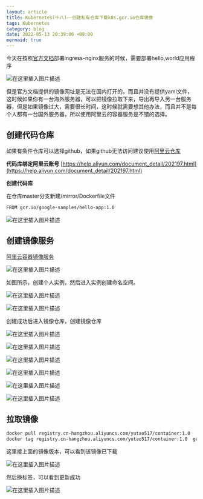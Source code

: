 ```yaml
---
layout: article
title: Kubernetes(十八)——创建私有仓库下载k8s.gcr.io仓库镜像
tags: Kubernetes
category: blog
date: 2022-05-13 20:39:00 +08:00
mermaid: true
---
```

今天在按照[官方文档](https://kubernetes.io/docs/tasks/access-application-cluster/ingress-minikube/)部署ingress-nginx服务的时候，需要部署hello,world应用程序

![在这里插入图片描述](https://img-blog.csdnimg.cn/42be78ce48174ca78448c1208f269ea8.png)

但是官方文档提供的镜像网址是无法在国内打开的，而且并没有提供yaml文件，这时候如果你有一台海外服务器，可以把镜像拉取下来，导出再导入另一台服务器，但是如果镜像过大，需要很长时间，这时候就需要想其他办法，而且并不是每个人都有一台国外服务器，所以使用阿里云的容器服务是不错的选择。

## 创建代码仓库
如果有条件仓库可以选择github，如果github无法访问建议使用[阿里云仓库](https://code.aliyun.com/)

**代码库绑定阿里云账号**
[https://help.aliyun.com/document_detail/202197.html](https://help.aliyun.com/document_detail/202197.html)

**创建代码库**

在仓库master分支新建/mirror/Dockerfile文件
```bash
FROM gcr.io/google-samples/hello-app:1.0
```

![在这里插入图片描述](https://img-blog.csdnimg.cn/40a461f367d94f4a94e58ce302cfb79d.png)

## 创建镜像服务


[阿里云容器镜像服务](https://cr.console.aliyun.com/cn-hangzhou/instances)

![在这里插入图片描述](https://img-blog.csdnimg.cn/c92c86365d454d2a99c4d02bd5e339a7.png)

如图所示，创建个人实例，然后进入实例创建命名空间。

![在这里插入图片描述](https://img-blog.csdnimg.cn/46f055660c2643a6aaade6ad2c89a0e0.png)

![在这里插入图片描述](https://img-blog.csdnimg.cn/1535aab9c784491faf16131251432f33.png)

创建成功后进入镜像仓库，创建镜像仓库

![在这里插入图片描述](https://img-blog.csdnimg.cn/98ba58651bcb4ff689be2606eb48caef.png)

![在这里插入图片描述](https://img-blog.csdnimg.cn/01d44cfc48a142868d4d10005034e907.png)

![在这里插入图片描述](https://img-blog.csdnimg.cn/ace69ac8c38c4f609be2824aa49bc79d.png)

![在这里插入图片描述](https://img-blog.csdnimg.cn/ea24d490ee6443718859f2e0ff8be1d5.png)

![在这里插入图片描述](https://img-blog.csdnimg.cn/0b6d2ede80b2403bb8ae65ecb8a69640.png)

![在这里插入图片描述](https://img-blog.csdnimg.cn/dec4ac1991f24c39aa9db30da1a7d6b3.png)

## 拉取镜像

```bash
docker pull registry.cn-hangzhou.aliyuncs.com/yutao517/container:1.0
docker tag registry.cn-hangzhou.aliyuncs.com/yutao517/container:1.0  gcr.io/google-samples/hello-app:1.0
```

这里接上面的镜像版本，可以看到该镜像已下载

![在这里插入图片描述](https://img-blog.csdnimg.cn/fbd2de6375a34faf9ede3ba8fe58bc51.png)

然后换标签，可以看到更新成功

![在这里插入图片描述](https://img-blog.csdnimg.cn/4b8f4311492c43aa81069c37aed2b81f.png)
